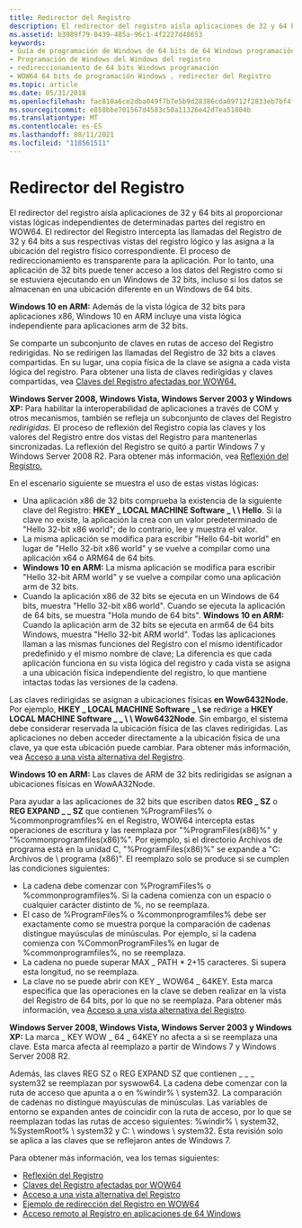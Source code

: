```yaml
---
title: Redirector del Registro
description: El redirector del registro aísla aplicaciones de 32 y 64 bits al proporcionar vistas lógicas independientes de determinadas partes del registro en WOW64.
ms.assetid: b3989f79-0439-485a-96c1-4f2227d48653
keywords:
- Guía de programación de Windows de 64 bits de 64 Windows programación, redirector del Registro
- Programación de Windows del Windows del registro
- redireccionamiento de 64 bits Windows programación
- WOW64 64 bits de programación Windows , redirector del Registro
ms.topic: article
ms.date: 05/31/2018
ms.openlocfilehash: fac810a6ce2dba049f7b7e5b9d28386cda89712f2833eb7bf4f7892df59b34ad
ms.sourcegitcommit: e858bbe701567d4583c50a11326e42d7ea51804b
ms.translationtype: MT
ms.contentlocale: es-ES
ms.lasthandoff: 08/11/2021
ms.locfileid: "118561511"
---
```

# <a name="registry-redirector"></a>Redirector del Registro

El redirector del registro aísla aplicaciones de 32 y 64 bits al proporcionar vistas lógicas independientes de determinadas partes del registro en WOW64. El redirector del Registro intercepta las llamadas del Registro de 32 y 64 bits a sus respectivas vistas del registro lógico y las asigna a la ubicación del registro físico correspondiente. El proceso de redireccionamiento es transparente para la aplicación. Por lo tanto, una aplicación de 32 bits puede tener acceso a los datos del Registro como si se estuviera ejecutando en un Windows de 32 bits, incluso si los datos se almacenan en una ubicación diferente en un Windows de 64 bits.

**Windows 10 en ARM:** Además de la vista lógica de 32 bits para aplicaciones x86, Windows 10 en ARM incluye una vista lógica independiente para aplicaciones arm de 32 bits.

Se comparte un subconjunto de claves en rutas de acceso del Registro redirigidas. No se redirigen las llamadas del Registro de 32 bits a claves compartidas. En su lugar, una copia física de la clave se asigna a cada vista lógica del registro. Para obtener una lista de claves redirigidas y claves compartidas, vea [Claves del Registro afectadas por WOW64.](shared-registry-keys.md)

**Windows Server 2008, Windows Vista, Windows Server 2003 y Windows XP:** Para habilitar la interoperabilidad de aplicaciones a través de COM y otros mecanismos, también se refleja un subconjunto de claves del Registro *redirigidas.* El proceso de reflexión del Registro copia las claves y los valores del Registro entre dos vistas del Registro para mantenerlas sincronizadas. La reflexión del Registro se quitó a partir Windows 7 y Windows Server 2008 R2. Para obtener más información, vea [Reflexión del Registro.](registry-reflection.md)

En el escenario siguiente se muestra el uso de estas vistas lógicas:

-   Una aplicación x86 de 32 bits comprueba la existencia de la siguiente clave del Registro: **HKEY \_ LOCAL MACHINE Software \_ \\ \\ Hello**. Si la clave no existe, la aplicación la crea con un valor predeterminado de "Hello 32-bit x86 world"; de lo contrario, lee y muestra el valor.
-   La misma aplicación se modifica para escribir "Hello 64-bit world" en lugar de "Hello 32-bit x86 world" y se vuelve a compilar como una aplicación x64 o ARM64 de 64 bits.
-   **Windows 10 en ARM:** La misma aplicación se modifica para escribir "Hello 32-bit ARM world" y se vuelve a compilar como una aplicación arm de 32 bits.
-   Cuando la aplicación x86 de 32 bits se ejecuta en un Windows de 64 bits, muestra "Hello 32-bit x86 world". Cuando se ejecuta la aplicación de 64 bits, se muestra "Hola mundo de 64 bits". **Windows 10 en ARM:** Cuando la aplicación arm de 32 bits se ejecuta en arm64 de 64 bits Windows, muestra "Hello 32-bit ARM world". Todas las aplicaciones llaman a las mismas funciones del Registro con el mismo identificador predefinido y el mismo nombre de clave; La diferencia es que cada aplicación funciona en su vista lógica del registro y cada vista se asigna a una ubicación física independiente del registro, lo que mantiene intactas todas las versiones de la cadena.

Las claves redirigidas se asignan a ubicaciones físicas **en Wow6432Node.** Por ejemplo, **HKEY \_ LOCAL MACHINE Software \_ \\ se** redirige a **HKEY LOCAL MACHINE Software \_ \_ \\ \\ Wow6432Node**. Sin embargo, el sistema debe considerar reservada la ubicación física de las claves redirigidas. Las aplicaciones no deben acceder directamente a la ubicación física de una clave, ya que esta ubicación puede cambiar. Para obtener más información, vea [Acceso a una vista alternativa del Registro](accessing-an-alternate-registry-view.md).

**Windows 10 en ARM:** Las claves de ARM de 32 bits redirigidas se asignan a ubicaciones físicas en WowAA32Node.

Para ayudar a las aplicaciones de 32 bits que escriben datos **REG \_ SZ** o **REG EXPAND \_ \_ SZ** que contienen %ProgramFiles% o %commonprogramfiles% en el Registro, WOW64 intercepta estas operaciones de escritura y las reemplaza por "%ProgramFiles(x86)%" y "%commonprogramfiles(x86)%". Por ejemplo, si el directorio Archivos de programa está en la unidad C, "%ProgramFiles(x86)%" se expande a "C: Archivos de \\ programa (x86)". El reemplazo solo se produce si se cumplen las condiciones siguientes:

-   La cadena debe comenzar con %ProgramFiles% o %commonprogramfiles%. Si la cadena comienza con un espacio o cualquier carácter distinto de %, no se reemplaza.
-   El caso de %ProgramFiles% o %commonprogramfiles% debe ser exactamente como se muestra porque la comparación de cadenas distingue mayúsculas de minúsculas. Por ejemplo, si la cadena comienza con %CommonProgramFiles% en lugar de %commonprogramfiles%, no se reemplaza.
-   La cadena no puede superar MAX \_ PATH \* 2+15 caracteres. Si supera esta longitud, no se reemplaza.
-   La clave no se puede abrir con KEY \_ WOW64 \_ 64KEY. Esta marca especifica que las operaciones en la clave se deben realizar en la vista del Registro de 64 bits, por lo que no se reemplaza. Para obtener más información, vea [Acceso a una vista alternativa del Registro](accessing-an-alternate-registry-view.md).

**Windows Server 2008, Windows Vista, Windows Server 2003 y Windows XP:** La marca \_ KEY WOW \_ 64 \_ 64KEY no afecta a si se reemplaza una clave. Esta marca afecta al reemplazo a partir de Windows 7 y Windows Server 2008 R2.

Además, las claves REG SZ o REG EXPAND SZ que contienen \_ \_ \_ system32 se reemplazan por syswow64. La cadena debe comenzar con la ruta de acceso que apunta a o en %windir% \\ system32. La comparación de cadenas no distingue mayúsculas de minúsculas. Las variables de entorno se expanden antes de coincidir con la ruta de acceso, por lo que se reemplazan todas las rutas de acceso siguientes: %windir% \\ system32, %SystemRoot% \\ system32 y C: \\ windows \\ system32. Esta revisión solo se aplica a las claves que se reflejaron antes de Windows 7.

Para obtener más información, vea los temas siguientes:

-   [Reflexión del Registro](registry-reflection.md)
-   [Claves del Registro afectadas por WOW64](shared-registry-keys.md)
-   [Acceso a una vista alternativa del Registro](accessing-an-alternate-registry-view.md)
-   [Ejemplo de redirección del Registro en WOW64](example-of-registry-reflection-and-redirection-on-wow64.md)
-   [Acceso remoto al Registro en aplicaciones de 64 Windows](remote-registry-access-in-64-bit-windows.md)

 

 




